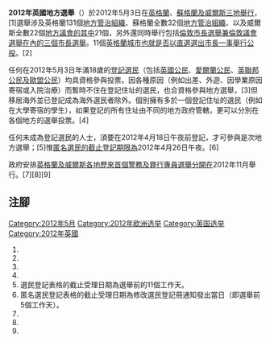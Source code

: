 **2012年英國地方選舉**（）於2012年5月3日在[英格蘭](https://zh.wikipedia.org/wiki/英格蘭 "wikilink")、[蘇格蘭及](../Page/蘇格蘭.md "wikilink")[威爾斯三地舉行](../Page/威爾斯.md "wikilink")，\[1\]選舉涉及英格蘭131個[地方管治組織](https://zh.wikipedia.org/wiki/英格蘭行政區劃 "wikilink")、蘇格蘭全數32個[地方管治組織](https://zh.wikipedia.org/wiki/蘇格蘭行政區劃 "wikilink")、以及威爾斯全數22個[地方議會的其中](https://zh.wikipedia.org/wiki/威爾斯行政區劃 "wikilink")21個，另外還同時舉行包括[倫敦市長選舉兼](https://zh.wikipedia.org/wiki/2012年倫敦市長選舉 "wikilink")[倫敦議會選舉在內的三個市長選舉](https://zh.wikipedia.org/wiki/2012年倫敦議會選舉 "wikilink")。11個[英格蘭城市也就是否以](../Page/英國城市地位.md "wikilink")[直選選出市長一事舉行](https://zh.wikipedia.org/wiki/直選選出市長 "wikilink")[公投](https://zh.wikipedia.org/wiki/公投 "wikilink")。\[2\]

任何在2012年5月3日年滿18歲的[登記選民](https://zh.wikipedia.org/wiki/英國選舉 "wikilink")（包括[英國公民](https://zh.wikipedia.org/wiki/英國公民 "wikilink")、[愛爾蘭公民](https://zh.wikipedia.org/wiki/愛爾蘭公民 "wikilink")、[英聯邦公民及](../Page/英聯邦公民.md "wikilink")[歐盟公民](https://zh.wikipedia.org/wiki/歐盟 "wikilink")）均具資格參與投票。因各種原因（例如出差、外遊、因學業原因寄宿或入院治療）而暫時不住在登記住址的選民，也合資格參與地方選舉，\[3\]但移居海外並已登記成為海外選民者除外。個別擁有多於一個登記住址的選民（例如在大學寄宿的學生），如果登記的所有住址由不同的地方政府管轄，更可以分別在各個地方的選舉投票。\[4\]

任何未成為登記選民的人士，須要在2012年4月18日午夜前登記，才可參與是次地方選舉；\[5\]惟[匿名選民的截止登記期限為](https://zh.wikipedia.org/wiki/匿名選民 "wikilink")2012年4月26日午夜。\[6\]

政府安排[英格蘭及威爾斯各地歷來首個](https://zh.wikipedia.org/wiki/英格蘭及威爾斯 "wikilink")[警務及罪行專員](https://zh.wikipedia.org/wiki/警務及罪行專員 "wikilink")[選舉分開在](https://zh.wikipedia.org/wiki/2012年英格蘭及威爾斯警務及罪行專員選舉 "wikilink")2012年11月舉行。\[7\]\[8\]\[9\]

## 注腳

[Category:2012年5月](https://zh.wikipedia.org/wiki/Category:2012年5月 "wikilink")
[Category:2012年欧洲选举](https://zh.wikipedia.org/wiki/Category:2012年欧洲选举 "wikilink")
[Category:英国选举](https://zh.wikipedia.org/wiki/Category:英国选举 "wikilink")
[Category:2012年英國](https://zh.wikipedia.org/wiki/Category:2012年英國 "wikilink")

1.
2.
3.
4.
5.  選民登記表格的截止受理日期為選舉前的11個工作天。
6.  匿名選民登記表格的截止受理日期為修改選民登記冊通知發出當日（即選舉前5個工作天）。
7.
8.
9.